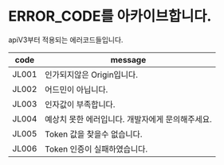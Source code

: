 # ERROR_CODE를 아카이브합니다.

apiV3부터 적용되는 에러코드들입니다.

| code  | message                                          |
| :---: | ------------------------------------------------ |
| JL001 | 인가되지않은 Origin입니다.                       |
| JL002 | 어드민이 아닙니다.                               |
| JL003 | 인자값이 부족합니다.                             |
| JL004 | 예상치 못한 에러입니다. 개발자에게 문의해주세요. |
| JL005 | Token 값을 찾을수 없습니다.                      |
| JL006 | Token 인증이 실패하였습니다.                     |

